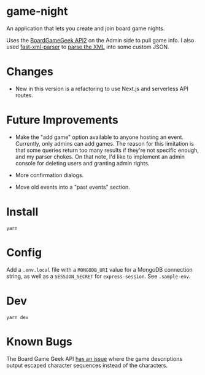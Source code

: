 # game-night

An application that lets you create and join board game nights.

Uses the [BoardGameGeek API2](https://boardgamegeek.com/wiki/page/BGG_XML_API2) on the Admin side to pull game info. I also used [fast-xml-parser](https://www.npmjs.com/package/fast-xml-parser) to [parse the XML](https://github.com/claudiorivera/game-night/tree/master/client/src/lib) into some custom JSON.

# Changes

- New in this version is a refactoring to use Next.js and serverless API routes.

# Future Improvements

- Make the "add game" option available to anyone hosting an event. Currently, only admins can add games. The reason for this limitation is that some queries return too many results if they're not specific enough, and my parser chokes. On that note, I'd like to implement an admin console for deleting users and granting admin rights.

- More confirmation dialogs.

- Move old events into a "past events" section.

# Install

`yarn`

# Config

Add a `.env.local` file with a `MONGODB_URI` value for a MongoDB connection string, as well as a `SESSION_SECRET` for `express-session`. See `.sample-env`.

# Dev

`yarn dev`

# Known Bugs

The Board Game Geek API [has an issue](https://boardgamegeek.com/wiki/page/XML_API_Enhancements#) where the game descriptions output escaped character sequences instead of the characters.
